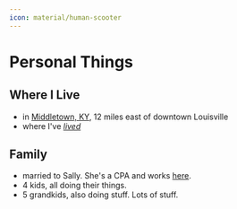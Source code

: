 ```yaml
---
icon: material/human-scooter
---
```


# Personal Things

## Where I Live
- in [Middletown, KY](https://www.google.com/maps/place/Middletown,+KY/@38.2419344,-85.5440816,14z/data=!3m1!4b1!4m5!3m4!1s0x886998b2ae18b709:0x2de0c8c8bb7837b4!8m2!3d38.2453487!4d-85.5388489), 12 miles east of downtown Louisville
- where I've [*lived*](lived.md)

## Family
- married to Sally.  She's a CPA and works [here](https://hsccpa.com).
- 4 kids, all doing their things.
- 5 grandkids, also doing stuff.  Lots of stuff.